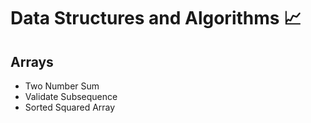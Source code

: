 # Data Structures and Algorithms 📈

## Arrays

- Two Number Sum
- Validate Subsequence
- Sorted Squared Array